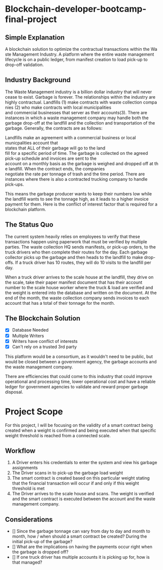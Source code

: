 # Blockchain-developer-bootcamp-final-project

## Simple Explanation
A blockchain solution to optimize the contractual transactions within the Waste Management Industry. A platform where the entire waste management lifecycle is on a public ledger, from manifest creation to load pick-up to drop-off validation. 

## Industry Background
The Waste Management industry is a billion dollar industry that will never cease to exist. Garbage is forever. The relationships within the industry are highly contractual. Landfills (1) make contracts with waste collection companies (2) who make contracts with local municipalities and commercial businesses that server as their accounts(3). There are instances in which a waste management company may handle both the garbage drop-off at the landfill and the collection and transportation of the garbage. Generally, the contracts are as follows:

Landfills make an agreement with a commercial business or local municpalities account that states that ALL of their garbage will go to the land fill for a specific period of time. The garbage is collected on the agreed pick-up schedule and invoices are sent to the account on a monthly basis as the garbage is weighed and dropped off at the landfill.  When the contract ends, the companies negotiate the rate per tonnage of trash and the time period. There are instances where there is also a contracted trucking company to handle pick-ups.

This means the garbage producer wants to keep their numbers low while the landfill wants to see the tonnage high, as it leads to a higher invoice payment for them. Here is the conflict of interest factor that is required for a blockchain platform.

## The Status Quo
The current system heavily relies on employees to verify that these transactions happen using paperwork that must be verified by multiple parties. The waste collection HQ sends manifests, or pick-up orders, to the truck drivers who then complete their routes for the day. Each garbage collector picks up the garbage and then heads to the landfill to make drop-offs. If a truck driver has 10 routes, they will do 10 visits to the landfill per day. 

When a truck driver arrives to the scale house at the landfill, they drive on the scale, take their paper manifest document that has their account number to the scale house worker where the truck & load are verified and the weight is entered into the database and written on the document. At the end of the month, the waste collection company sends invoices to each account that has a total of their tonnage for the month.

## The Blockchain Solution
- [x] Database Needed
- [x] Multiple Writers
- [x] Writers have conflict of interests
- [x] Can't rely on a trusted 3rd party

This platform would be a consortium, as it wouldn't need to be public, but would be closed between a government agency, the garbage accounts and the waste management company. 

There are efficiencies that could come to this industry that could improve operational and processing time, lower operational cost and have a reliable ledger for government agencies to validate and reward proper garbage disposal.

# Project Scope 
For this project, I will be focusing on the validity of a smart contract being created when a weight is confirmed and being executed when that specific weight threshold is reached from a connected scale. 


## Workflow
1. A Driver enters his credentials to enter the system and view his garbage assignments 
2. The Driver scans in to pick-up the garbage load weight
3. The smart contract is created based on this particular weight stating that the financial transaction will occur if and only if this weight threshold is met
4. The Driver arrives to the scale house and scans. The weight is verified and the smart contract is executed between the account and the waste management company. 

## Considerations
- [] Since the garbage tonnage can vary from day to day and month to month, how / when should a smart contract be created? During the initial pick-up of the garbage? 
- [] What are the implications on having the payments occur right when the garbage is dropped off? 
- [] If one truck driver has multiple accounts it is picking up for, how is that managed? 